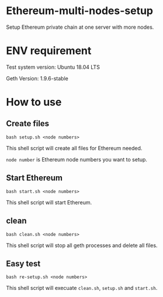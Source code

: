 # Ethereum-multi-nodes-setup
Setup Ethereum private chain at one server with more nodes.





# ENV requirement

Test system version: Ubuntu 18.04 LTS

Geth Version: 1.9.6-stable





# How to use

## Create files

```
bash setup.sh <node numbers>
```

This shell script will create all files for Ethereum needed.

`node number` is Ethereum node numbers you want to setup.

## Start Ethereum

```
bash start.sh <node numbers>
```

This shell script will start Ethereum.



## clean

```
bash clean.sh <node numbers>
```

This shell script will stop all geth processes and delete all files.



## Easy test

```
bash re-setup.sh <node numbers>
```

This shell script will execuate `clean.sh`, `setup.sh` and `start.sh`.

